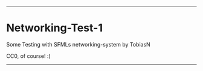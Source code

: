 *****************************************

# Networking-Test-1
Some Testing with SFMLs networking-system
	by TobiasN
	
CC0, of course! :)

*****************************************

